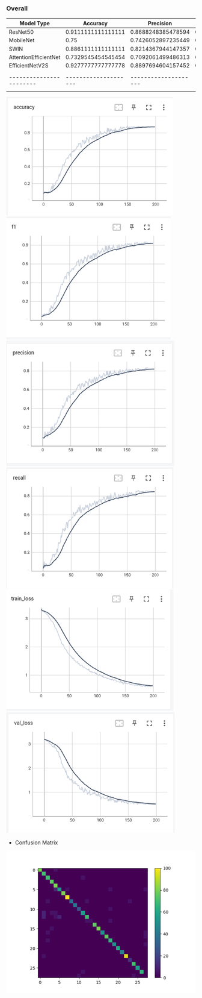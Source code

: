 ### Overall

| Model Type            | Accuracy           | Precision          | Recall             | F1 Score           | Params             | Latency            |    
|-----------------------|--------------------|--------------------|--------------------|--------------------|--------------------|--------------------|
| ResNet50              | 0.9111111111111111 | 0.8688248385478594 | 0.8947673046951575 | 0.8713540581705433 | 23565404           | 0.2274312973022461 |
| MobileNet             | 0.75               | 0.7426052897235449 | 0.7604792961160813 | 0.7315722419273002 | 2259740            | 0.01093912124633789|
| SWIN                  | 0.8861111111111111 | 0.8214367944147357 | 0.8432166660370441 | 0.822309550392583  | 27540886           | 0.43773937225341797|
| AttentionEfficientNet | 0.7329545454545454 | 0.7092061499486313 | 0.6934227800778768 | 0.6838596462150024 | 11404500           | 0.32543545525345435|
| EfficientNetV2S       | 0.9277777777777778 | 0.8897694604157452 | 0.8874862444977991 | 0.8843419289090997 | 20213356           | 0.2312171459197998 |
|-----------------------|--------------------|--------------------|--------------------|--------------------|--------------------|--------------------|

<img src = 'https://github.com/taruntiwarihp/Projects_DS/blob/master/Classification_Assignment/plots/Accuracy.png'> <img src = 'https://github.com/taruntiwarihp/Projects_DS/blob/master/Classification_Assignment/plots/f1_score.png'>
<img src = 'https://github.com/taruntiwarihp/Projects_DS/blob/master/Classification_Assignment/plots/precision.png'> <img src = 'https://github.com/taruntiwarihp/Projects_DS/blob/master/Classification_Assignment/plots/recall.png'>
<img src = 'https://github.com/taruntiwarihp/Projects_DS/blob/master/Classification_Assignment/plots/train_loss.png'> <img src = 'https://github.com/taruntiwarihp/Projects_DS/blob/master/Classification_Assignment/plots/val_loss.png'>


* Confusion Matrix
<img src = 'https://github.com/taruntiwarihp/Projects_DS/blob/master/Classification_Assignment/plots/confusion_matrix.png'>

